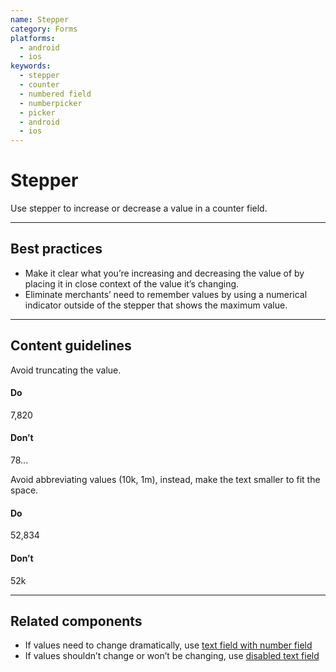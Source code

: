 ```yaml
---
name: Stepper
category: Forms
platforms:
  - android
  - ios
keywords:
  - stepper
  - counter
  - numbered field
  - numberpicker
  - picker
  - android
  - ios
---
```


# Stepper

Use stepper to increase or decrease a value in a counter field.

---

## Best practices

- Make it clear what you’re increasing and decreasing the value of by placing it in close context of the value it’s changing.
- Eliminate merchants’ need to remember values by using a numerical indicator outside of the stepper that shows the maximum value.

---

## Content guidelines

Avoid truncating the value.

<!-- usagelist -->

#### Do

7,820

#### Don’t

78...

<!-- end -->

Avoid abbreviating values (10k, 1m), instead, make the text smaller to fit the space.

<!-- usagelist -->

#### Do

52,834

#### Don’t

52k

<!-- end -->

---

## Related components

- If values need to change dramatically, use [text field with number field](https://polaris.shopify.com/components/forms/text-field)
- If values shouldn’t change or won’t be changing, use [disabled text field](https://polaris.shopify.com/components/forms/text-field)
